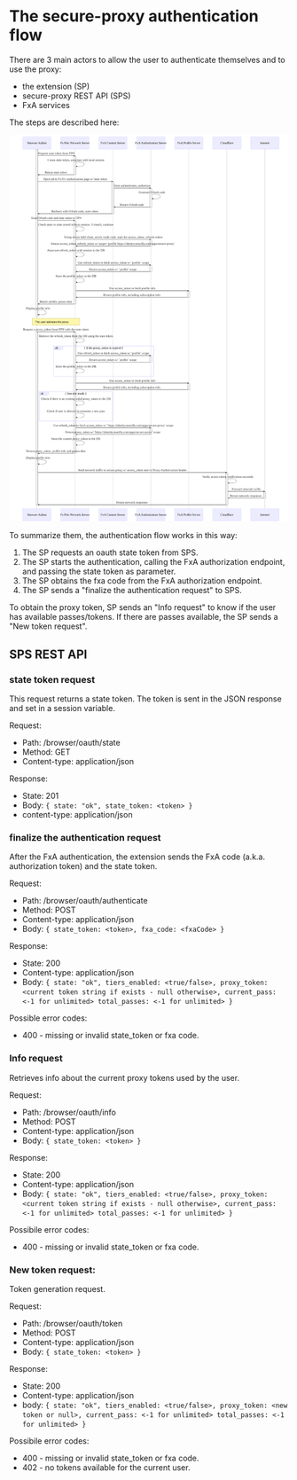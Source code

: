 # The secure-proxy authentication flow

There are 3 main actors to allow the user to authenticate themselves and to use
the proxy:

- the extension (SP)
- secure-proxy REST API (SPS)
- FxA services

The steps are described here:

![Diagram](authentication.svg)

To summarize them, the authentication flow works in this way:

1. The SP requests an oauth state token from SPS.
2. The SP starts the authentication, calling the FxA authorization endpoint, and passing the state token as parameter.
3. The SP obtains the fxa code from the FxA authorization endpoint.
4. The SP sends a "finalize the authentication request" to SPS.

To obtain the proxy token, SP sends an "Info request" to know if the user has
available passes/tokens. If there are passes available, the SP sends a "New
token request".

## SPS REST API

### state token request
This request returns a state token. The token is sent in the JSON response and
set in a session variable.

Request:
* Path: /browser/oauth/state
* Method: GET
* Content-type: application/json

Response:
* State: 201
* Body: `{ state: "ok", state_token: <token> }`
* content-type: application/json

### finalize the authentication request
After the FxA authentication, the extension sends the FxA code (a.k.a.
authorization token) and the state token.

Request:
* Path: /browser/oauth/authenticate
* Method: POST
* Content-type: application/json
* Body: `{ state_token: <token>, fxa_code: <fxaCode> }`

Response:
* State: 200
* Content-type: application/json
* Body: ```{
  state: "ok",
  tiers_enabled: <true/false>,
  proxy_token: <current token string if exists - null otherwise>,
  current_pass: <-1 for unlimited>
  total_passes: <-1 for unlimited>
}```

Possible error codes:
* 400 - missing or invalid state_token or fxa code.

### Info request
Retrieves info about the current proxy tokens used by the user.

Request:
* Path: /browser/oauth/info
* Method: POST
* Content-type: application/json
* Body: `{ state_token: <token> }`

Response:
* State: 200
* Content-type: application/json
* Body: ```{
  state: "ok",
  tiers_enabled: <true/false>,
  proxy_token: <current token string if exists - null otherwise>,
  current_pass: <-1 for unlimited>
  total_passes: <-1 for unlimited>
}```

Possibile error codes:
* 400 - missing or invalid state_token or fxa code.

### New token request:
Token generation request.

Request:
* Path: /browser/oauth/token
* Method: POST
* Content-type: application/json
* Body: `{ state_token: <token> }`

Response:
* State: 200
* Content-type: application/json
* body: ```{
  state: "ok",
  tiers_enabled: <true/false>,
  proxy_token: <new token or null>,
  current_pass: <-1 for unlimited>
  total_passes: <-1 for unlimited>
}```

Possibile error codes:
* 400 - missing or invalid state_token or fxa code.
* 402 - no tokens available for the current user.
